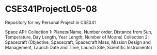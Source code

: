 # CSE341ProjectL05-08
Repository for my Personal Project in CSE341

Space API: 
Collection 1: Planets(Name, Number order, Distance from Sun, Temperature, Day Length, Year Length, Number of Moons) 
Collection 2: Spacecraft (Objective, Spacecraft, Spacecraft Mass, Mission Design and Management, Launch Date and Time, Launch Site, Scientific Instruments)
